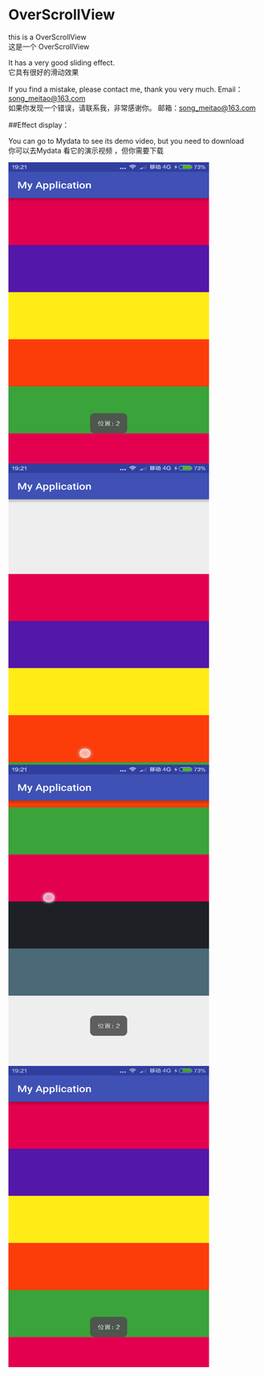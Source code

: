 # OverScrollView

this is a OverScrollView  
这是一个 OverScrollView


It has a very good sliding effect.  
它具有很好的滑动效果


If you find a mistake, please contact me, thank you very much.    Email：song_meitao@163.com  
如果你发现一个错误，请联系我，非常感谢你。                      邮箱：song_meitao@163.com  

##Effect display：

You can go to Mydata to see its demo video, but you need to download  
你可以去Mydata 看它的演示视频 ，但你需要下载

<img src="https://github.com/songmeitao/MyData/blob/master/data/OverScrollView/OverScrollView01.png" width = "400" height = "600" alt="图片名称" align=center />
<img src="https://github.com/songmeitao/MyData/blob/master/data/OverScrollView/OverScrollView02.png" width = "400" height = "600" alt="图片名称" align=center />
<img src="https://github.com/songmeitao/MyData/blob/master/data/OverScrollView/OverScrollView03.png" width = "400" height = "600" alt="图片名称" align=center />
<img src="https://github.com/songmeitao/MyData/blob/master/data/OverScrollView/OverScrollView04.png" width = "400" height = "600" alt="图片名称" align=center />






